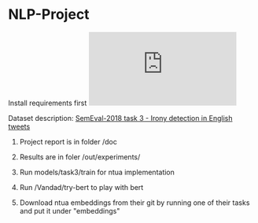 # NLP-Project

Install requirements first
![alt Architecture](https://github.com/guangyizhangbci/A-Novel-Recursive-Network-for-Irony-Detection-in-Tweets/doc/architecture.pdf)

Dataset description:  [SemEval-2018 task 3 - Irony detection in English tweets](https://competitions.codalab.org/competitions/17468)

1. Project report is in folder /doc 

2. Results are in foler /out/experiments/

3. Run models/task3/train for ntua implementation

4. Run /Vandad/try-bert to play with bert

5. Download ntua embeddings from their git by running one of their tasks and put it under "embeddings"
